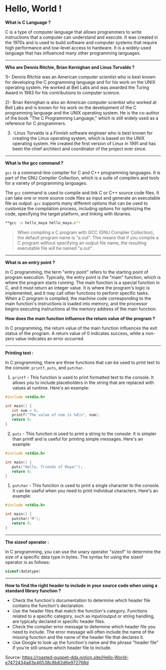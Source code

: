 # Hello, World !

**What is C Language ?**

C is a type of computer language that allows programmers to write instructions that a computer can understand and execute. It was created in the 1970s and is used to build software and computer systems that require high performance and low-level access to hardware. It is a widely-used language that has influenced many other programming languages.

---

**Who are Dennis Ritchie, Brian Kernighan and Linus Torvalds ?**

1)- Dennis Ritchie was an American computer scientist who is best known for developing the C programming language and for his work on the UNIX operating system. He worked at Bell Labs and was awarded the Turing Award in 1983 for his contributions to computer science.

2)- Brian Kernighan is also an American computer scientist who worked at Bell Labs and is known for his work on the development of the C programming language and the UNIX operating system. He is the co-author of the book "The C Programming Language," which is still widely used as a reference for C programmers.

3) -Linus Torvalds is a Finnish software engineer who is best known for creating the Linux operating system, which is based on the UNIX operating system. He created the first version of Linux in 1991 and has been the chief architect and coordinator of the project ever since.

---

**What is the gcc command ?**

`gcc` is a command-line compiler for C and C++ programming languages. It is part of the GNU Compiler Collection, which is a suite of compilers and tools for a variety of programming languages.

The `gcc` command is used to compile and link C or C++ source code files. It can take one or more source code files as input and generate an executable file as output. `gcc` supports many different options that can be used to customize the compilation process, including options for optimizing the code, specifying the target platform, and linking with libraries.

```bash
**gcc -o hello_maya hello_maya.c**
```

> When compiling a C program with GCC (GNU Compiler Collection), the default program name is "a.out". This means that if you compile a C program without specifying an output file name, the resulting executable file will be named "a.out".
> 

---

**What is an entry point ?**

In C programming, the term "entry point" refers to the starting point of program execution. Typically, the entry point is the "main" function, which is where the program starts running. The main function is a special function in C, and it must return an integer value. It is where the program's logic is implemented, and it may call other functions to perform specific tasks. When a C program is compiled, the machine code corresponding to the main function's instructions is loaded into memory, and the processor begins executing instructions at the memory address of the main function.

**How does the main function influence the return value of the program ?**

In C programming, the return value of the main function influences the exit status of the program. A return value of 0 indicates success, while a non-zero value indicates an error occurred.

---

**Printing text :**

In C programming, there are three functions that can be used to print text to the console: `printf`, `puts`, and `putchar`.

1. `printf` - This function is used to print formatted text to the console. It allows you to include placeholders in the string that are replaced with values at runtime. Here's an example:

```c
#include <stdio.h>

int main() {
   int num = 6;
   printf("The value of num is %d\n", num);
   return 0;
}
```

 2. `puts` - This function is used to print a string to the console. It is simpler than printf and is useful for printing simple messages. Here's an example:

```c
#include <stdio.h>

int main() {
   puts("Hello, friends of Maya!");
   return 0;
}
```

1.  `putchar` - This function is used to print a single character to the console. It can be useful when you need to print individual characters. Here's an example:

```c
#include <stdio.h>

int main() {
   putchar('M');
   return 0;
}
```

---

**The sizeof operator :**

In C programming, you can use the unary operator "sizeof" to determine the size of a specific data type in bytes. The syntax for using the sizeof operator is as follows:

```c
sizeof(datatype)
```

---

**How to find the right header to include in your source code when using a standard library function ?**

- Check the function's documentation to determine which header file contains the function's declaration.
- Use the header files that match the function's category. Functions related to a specific category, such as input/output or string handling, are typically declared in specific header files.
- Check the compiler error message to determine which header file you need to include. The error message will often include the name of the missing function and the name of the header file that declares it.
- Use Google to look up the function's name and the phrase "header file" if you're still unsure which header file to include.

Source: https://roasted-puppet-dda.notion.site/Hello-World-e7472434a63e46538c8b82d6e972768d
